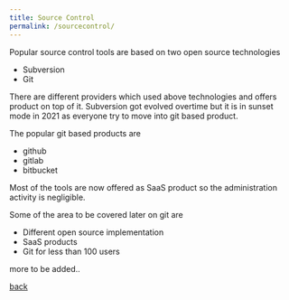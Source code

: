 ```yaml
---
title: Source Control
permalink: /sourcecontrol/
---
```


Popular source control tools are based on two open source technologies 
* Subversion 
* Git

There are different providers which used above technologies and offers product on top of it. Subversion got evolved overtime but it is in sunset mode  in 2021 as everyone try to move into git  based product.

The popular git based products are 
* github
* gitlab
* bitbucket

Most  of the tools are now offered as SaaS product so the administration activity is negligible.

Some of the  area to be covered later on git are
* Different open source implementation
* SaaS products
* Git for less than 100 users

more to be added..

[back](index.md)